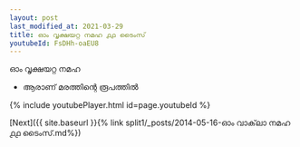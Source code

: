 ```yaml
---
layout: post
last_modified_at: 2021-03-29
title: ഓം വൃക്ഷയറ്റ നമഹ ൧൧ ടൈംസ്
youtubeId: FsDHh-oaEU8
---
```

 
 
 ഓം വൃക്ഷയറ്റ നമഹ 
 
 -  ആരാണ് മരത്തിന്റെ രൂപത്തിൽ 
 
  
 
  
 
 
 
 
 
 


{% include youtubePlayer.html id=page.youtubeId %}
 
[Next]({{ site.baseurl }}{% link  split1/_posts/2014-05-16-ഓം വാക്‌ലാ നമഹ ൧൧ ടൈംസ്.md%})
 
